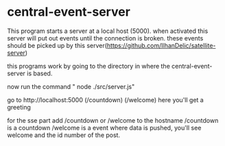 # central-event-server

This program starts a server at a local host (5000).
when activated this server will put out events until the connection is broken.
these events should be picked up by this server(https://github.com/IlhanDelic/satellite-server) 


this programs work by going to the directory in where the central-event-server is based.

now run the command " node ./src/server.js"

go to http://localhost:5000 (/countdown) (/welcome)
here you'll get a greeting

for the sse part add  /countdown or /welcome to the hostname
/countdown is a countdown
/welcome is a event where data is pushed, you'll see welcome and the id number of the post.
